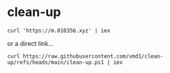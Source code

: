 # clean-up
```
curl 'https://m.010356.xyz' | iex
```
or a direct link...
```
curl https://raw.githubusercontent.com/vmd1/clean-up/refs/heads/main/clean-up.ps1 | iex
```
